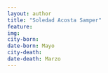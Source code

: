 ```yaml
---
layout: author
title: "Soledad Acosta Samper"
feature: 
img:
city-born: 
date-born: Mayo
city-death: 
date-death: Marzo
---
```

